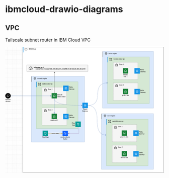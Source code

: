 # ibmcloud-drawio-diagrams


## VPC

Tailscale subnet router in IBM Cloud VPC

![ibm cloud tailscale](./images/ibmcloud-vpc-tailscale.png)
